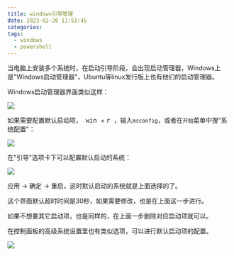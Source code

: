 ```yaml
---
title: windows引导管理
date: 2023-02-20 11:51:45
categories:
tags:
  - windows
  - powershell
---
```


当电脑上安装多个系统时，在启动引导阶段，会出现启动管理器，Windows上是"Windows启动管理器"，Ubuntu等linux发行版上也有他们的启动管理器。

<!-- more -->

Windows启动管理器界面类似这样：

![](https://imgs.boringhex.top/blog/20230220115747.png)

如果需要配置默认启动项，<kbd> win </kbd> + <kbd> r </kbd>，输入`msconfig`，或者在`开始`菜单中搜"系统配置"：

![](https://imgs.boringhex.top/blog/20230220120416.png)

在"引导"选项卡下可以配置默认启动的系统：

![](https://imgs.boringhex.top/blog/20230220120701.png)

应用 → 确定 → 重启，这时默认启动的系统就是上面选择的了。

这个界面默认超时时间是30秒，如果需要修改，也是在上面这一步进行。

如果不想要其它启动项，也是同样的，在上面一步删除对应启动项就可以。

在控制面板的高级系统设置里也有类似选项，可以进行默认启动项的配置。

![](https://imgs.boringhex.top/blog/20230220143946.png)
